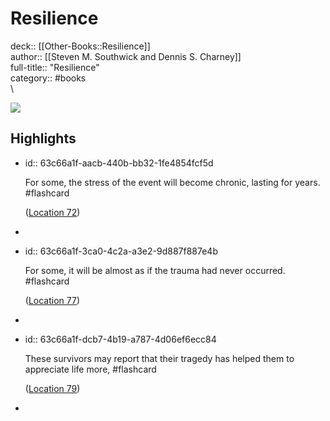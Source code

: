 # Resilience

deck:: [[Other-Books::Resilience]]\
author:: [[Steven M. Southwick and Dennis S. Charney]]\
full-title:: "Resilience"\
category:: #books\
\

![](https://images-na.ssl-images-amazon.com/images/I/41C6ZPKHPwL._SL200_.jpg)
## Highlights
- id:: 63c66a1f-aacb-440b-bb32-1fe4854fcf5d
  
  For some, the stress of the event will become chronic, lasting for years. #flashcard 
  
  
    ([Location 72](https://readwise.io/to_kindle?action=open&asin=B009GEY7WI&location=72))
-
- id:: 63c66a1f-3ca0-4c2a-a3e2-9d887f887e4b
  
  For some, it will be almost as if the trauma had never occurred. #flashcard 
  
  
    ([Location 77](https://readwise.io/to_kindle?action=open&asin=B009GEY7WI&location=77))
-
- id:: 63c66a1f-dcb7-4b19-a787-4d06ef6ecc84
  
  These survivors may report that their tragedy has helped them to appreciate life more, #flashcard 
  
  
    ([Location 79](https://readwise.io/to_kindle?action=open&asin=B009GEY7WI&location=79))
-